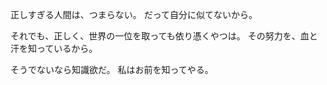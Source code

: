 正しすぎる人間は、つまらない。
だって自分に似てないから。

それでも、正しく、世界の一位を取っても依り憑くやつは。
その努力を、血と汗を知っているから。

そうでないなら知識欲だ。
私はお前を知ってやる。